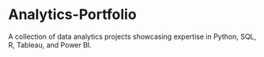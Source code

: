 # Analytics-Portfolio
A collection of data analytics projects showcasing expertise in Python, SQL, R, Tableau, and Power BI. 

